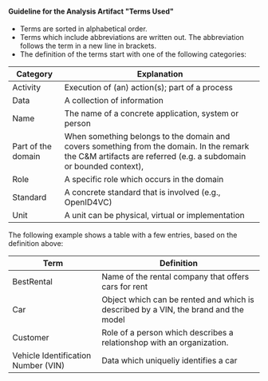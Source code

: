 #### Guideline for the Analysis Artifact "Terms Used"

- Terms are sorted in alphabetical order.
- Terms which include abbreviations are written out. The abbreviation follows the term in a new line in brackets.
- The definition of the terms start with one of the following categories:

| Category           | Explanation                                                  |
| ------------------ | ------------------------------------------------------------ |
| Activity           | Execution of (an) action(s); part of a process               |
| Data               | A collection of information                                  |
| Name               | The name of a concrete application, system or person         |
| Part of the domain | When something belongs to the domain and covers something from the domain. In the remark the C&M artifacts are referred (e.g. a subdomain or bounded context), |
| Role               | A specific role which occurs in the domain                   |
| Standard           | A concrete standard that is involved (e.g., OpenID4VC) |
| Unit               | A unit can be physical, virtual or implementation            |



The following example shows a table with a few entries, based on the definition above:

| Term            | Definition                                                                                       |
| --------------- | ------------------------------------------------------------------------------------------------ |
| BestRental      | Name of the rental company that offers cars for rent |
| Car             | Object which can be rented and which is described by a VIN, the brand and the model |
| Customer        | Role of a person which describes a relationshop with an organization. |
| Vehicle Identification Number (VIN) | Data which uniqueliy identifies a car |



